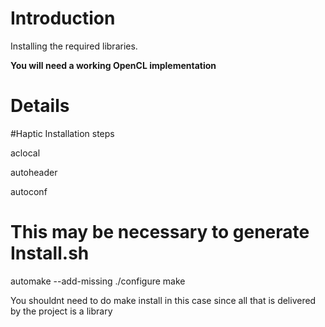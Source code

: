 # Introduction #

Installing the required libraries.

**You will need a working OpenCL implementation**

# Details #

#Haptic Installation steps

aclocal

autoheader

autoconf


# This may be necessary to generate Install.sh
automake --add-missing
./configure
make

You shouldnt need to do make install in this case since all that is delivered by the project is a library